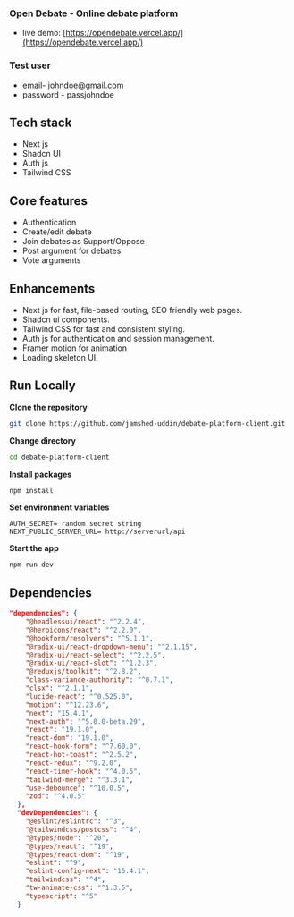 ### Open Debate - Online debate platform

- live demo: [https://opendebate.vercel.app/](https://opendebate.vercel.app/)

### Test user

- email- johndoe@gmail.com
- password - passjohndoe

## Tech stack

- Next js
- Shadcn UI
- Auth js
- Tailwind CSS

## Core features

- Authentication
- Create/edit debate
- Join debates as Support/Oppose
- Post argument for debates
- Vote arguments

## Enhancements

- Next js for fast, file-based routing, SEO friendly web pages.
- Shadcn ui components.
- Tailwind CSS for fast and consistent styling.
- Auth js for authentication and session management.
- Framer motion for animation
- Loading skeleton UI.

## Run Locally

**Clone the repository**

```bash
git clone https://github.com/jamshed-uddin/debate-platform-client.git

```

**Change directory**

```bash
cd debate-platform-client
```

**Install packages**

```bash
npm install
```

**Set environment variables**

```env
AUTH_SECRET= random secret string
NEXT_PUBLIC_SERVER_URL= http://serverurl/api
```

**Start the app**

```bash
npm run dev
```

## Dependencies

```json
"dependencies": {
    "@headlessui/react": "^2.2.4",
    "@heroicons/react": "^2.2.0",
    "@hookform/resolvers": "^5.1.1",
    "@radix-ui/react-dropdown-menu": "^2.1.15",
    "@radix-ui/react-select": "^2.2.5",
    "@radix-ui/react-slot": "^1.2.3",
    "@reduxjs/toolkit": "^2.8.2",
    "class-variance-authority": "^0.7.1",
    "clsx": "^2.1.1",
    "lucide-react": "^0.525.0",
    "motion": "^12.23.6",
    "next": "15.4.1",
    "next-auth": "^5.0.0-beta.29",
    "react": "19.1.0",
    "react-dom": "19.1.0",
    "react-hook-form": "^7.60.0",
    "react-hot-toast": "^2.5.2",
    "react-redux": "^9.2.0",
    "react-timer-hook": "^4.0.5",
    "tailwind-merge": "^3.3.1",
    "use-debounce": "^10.0.5",
    "zod": "^4.0.5"
  },
  "devDependencies": {
    "@eslint/eslintrc": "^3",
    "@tailwindcss/postcss": "^4",
    "@types/node": "^20",
    "@types/react": "^19",
    "@types/react-dom": "^19",
    "eslint": "^9",
    "eslint-config-next": "15.4.1",
    "tailwindcss": "^4",
    "tw-animate-css": "^1.3.5",
    "typescript": "^5"
  }
```
